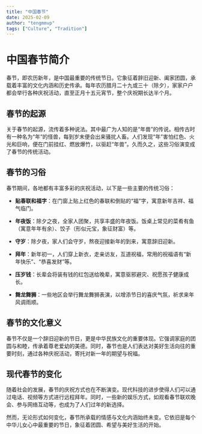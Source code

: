 ```yaml
---
title: "中国春节"
date: 2025-02-09
author: "tengmmvp"
tags: ["Culture", "Tradition"]
---
```


# 中国春节简介

春节，即农历新年，是中国最重要的传统节日。它象征着辞旧迎新、阖家团圆，承载着丰富的文化内涵和历史传承。每年农历腊月二十九或三十（除夕），家家户户都会举行各种庆祝活动，直至正月十五元宵节，整个庆祝期长达半个月。

## 春节的起源

关于春节的起源，流传着多种说法。其中最广为人知的是“年兽”的传说。相传古时有一种名为“年”的怪兽，每到岁末便会出来骚扰人畜。人们发现“年”害怕红色、火光和巨响，便在门前挂红、燃放爆竹，以驱赶“年兽”。久而久之，这些习俗演变成了春节的传统活动。

## 春节的习俗

春节期间，各地都有丰富多彩的庆祝活动，以下是一些主要的传统习俗：

- **贴春联和福字**：在门窗上贴上红色的春联和倒贴的“福”字，寓意新年吉祥、福气临门。

- **年夜饭**：除夕之夜，全家人团聚，共享丰盛的年夜饭。饭桌上常见的菜肴有鱼（寓意年年有余）、饺子（形似元宝，象征财富）等。

- **守岁**：除夕夜，家人们会守岁，熬夜迎接新年的到来，寓意辞旧迎新。

- **拜年**：新年初一，人们穿上新衣，走亲访友，互道祝福，常用的祝福语有“新年快乐”、“恭喜发财”等。

- **压岁钱**：长辈会将装有钱的红包送给晚辈，寓意驱邪避灾、祝愿孩子健康成长。

- **舞龙舞狮**：一些地区会举行舞龙舞狮表演，以增添节日的喜庆气氛，祈求来年风调雨顺。

## 春节的文化意义

春节不仅是一个辞旧迎新的节日，更是中华民族文化的重要体现。它强调家庭的团圆与和睦，传承着尊老爱幼的美德。同时，春节也是人们表达对美好生活向往的重要时刻，通过各种庆祝活动，寄托对新一年的期望与祝福。

## 现代春节的变化

随着社会的发展，春节的庆祝方式也在不断演变。现代科技的进步使得人们可以通过电话、视频等方式进行远程拜年。同时，一些新的娱乐方式，如观看春节联欢晚会、参与网络互动等，也成为了人们过年的新选择。

然而，无论形式如何变化，春节所承载的情感与文化内涵始终未变。它依旧是每个中华儿女心中最重要的节日，象征着团圆、希望与美好生活的开始。
